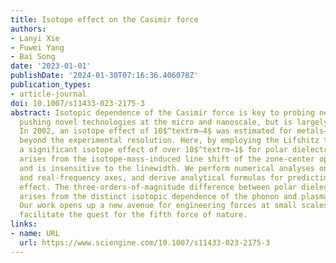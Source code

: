 ```yaml
---
title: Isotope effect on the Casimir force
authors:
- Lanyi Xie
- Fuwei Yang
- Bai Song
date: '2023-01-01'
publishDate: '2024-01-30T07:16:36.406078Z'
publication_types:
- article-journal
doi: 10.1007/s11433-023-2175-3
abstract: Isotopic dependence of the Casimir force is key to probing new physics and
  pushing novel technologies at the micro and nanoscale, but is largely unexplored.
  In 2002, an isotope effect of 10$^textrm−4$ was estimated for metals—orders of magnitude
  beyond the experimental resolution. Here, by employing the Lifshitz theory, we reveal
  a significant isotope effect of over 10$^textrm−1$ for polar dielectrics. This effect
  arises from the isotope-mass-induced line shift of the zone-center optical phonons
  and is insensitive to the linewidth. We perform numerical analyses on both the imaginary
  and real-frequency axes, and derive analytical formulas for predicting the isotope
  effect. The three-orders-of-magnitude difference between polar dielectrics and metals
  arises from the distinct isotopic dependence of the phonon and plasma frequencies.
  Our work opens up a new avenue for engineering forces at small scales and may also
  facilitate the quest for the fifth force of nature.
links:
- name: URL
  url: https://www.sciengine.com/10.1007/s11433-023-2175-3
---
```

